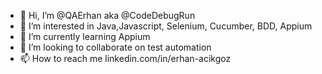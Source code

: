 - 👋 Hi, I’m @QAErhan aka @CodeDebugRun
- 👀 I’m interested in Java,Javascript, Selenium, Cucumber, BDD, Appium
- 🌱 I’m currently learning Appium
- 💞️ I’m looking to collaborate on test automation
- 📫 How to reach me linkedin.com/in/erhan-acikgoz

<!---
CodeDebugRun/CodeDebugRun is a ✨ special ✨ repository because its `README.md` (this file) appears on your GitHub profile.
You can click the Preview link to take a look at your changes.
--->
